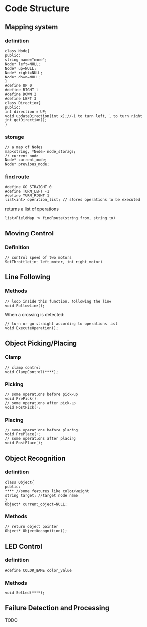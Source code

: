 # Code Structure

## Mapping system
### definition
```
class Node{
public:
string name="none";
Node* left=NULL;
Node* up=NULL;
Node* right=NULL;
Node* down=NULL;
}
#define UP 0
#define RIGHT 1
#define DOWN 2
#define LEFT 3
class Direction{
public:
int direction = UP;
void updateDirection(int x);//-1 to turn left, 1 to turn right
int getDirection();
}
```
### storage
```
// a map of Nodes
map<string, *Node> node_storage;
// current node
Node* current_node;
Node* previous_node;
```
### find route
```
#define GO_STRAIGHT 0
#define TURN_LEFT -1
#define TURN_RIGHT 1
list<int> operation_list; // stores operations to be executed
```
returns a list of operations
```
list<FieldMap *> findRoute(string from, string to)
```

## Moving Control
### Definition
```
// control speed of two motors
SetThrottle(int left_motor, int right_motor)
```
## Line Following
### Methods
```
// loop inside this function, following the line
void FollowLine();
```
When a crossing is detected:
```
// turn or go straight according to operations list
void ExecuteOperation();
```

## Object Picking/Placing
### Clamp
```
// clamp control
void ClampControl(****);
```
### Picking
```
// some operations before pick-up
void PrePick();
// some operations after pick-up
void PostPick();
```
### Placing
```
// some operations before placing
void PrePlace();
// some operations after placing
void PostPlace();
```
## Object Recognition
### definition
```
class Object{
public:
**** //some features like color/weight
string target; //target node name
}
Object* current_object=NULL;
```
### Methods
```
// return object pointer
Object* ObjectRecognition();
```

## LED Control
### definition
```
#define COLOR_NAME color_value
```
### Methods
```
void SetLed(****);
```

## Failure Detection and Processing
TODO
